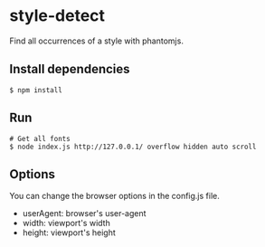 # style-detect
Find all occurrences of a style with phantomjs.

## Install dependencies

```
$ npm install
```

## Run

```
# Get all fonts
$ node index.js http://127.0.0.1/ overflow hidden auto scroll

```
## Options

You can change the browser options in the config.js file.

* userAgent: browser's user-agent
* width: viewport's width
* height: viewport's height
